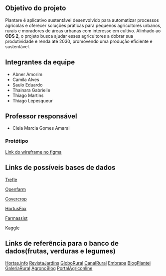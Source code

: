 ## Objetivo do projeto

Plantare é aplicativo sustentável desenvolvido para automatizar processos agrícolas e oferecer soluções práticas para pequenos agricultores urbanos, rurais e moradores de áreas urbanas com interesse em cultivo. Alinhado ao **ODS 2**, o projeto busca ajudar esses agricultores a dobrar sua produtividade e renda até 2030, promovendo uma produção eficiente e sustentável.

## Integrantes da equipe

* Abner Amorim
* Camila Alves
* Saulo Eduardo
* Thainara Gabrielle
* Thiago Martins
* Thiago Lepesqueur 

## Professor responsável 

* Cleia Marcia Gomes Amaral

### Protótipo 

[Link do wireframe no figma](https://www.figma.com/design/XWoEAcVqHS0cNm98Vy9Khd/PLANTARE?node-id=0-1&t=5tXYSJoJnnZqS4p9-1)


## Links de possíveis bases de dados

[Trefle](https://trefle.io/)

[Openfarm](https://openfarm.cc/en)

[Covercrop](https://sarep.ucdavis.edu/covercrop)

[HortusFox](https://github.com/danielbrendel/hortusfox-web)

[Farmassist](https://github.com/farmassistX/farmassist)

[Kaggle](https://www.kaggle.com/datasets/idhytm/dataset-frutas-legumes-e-verduras-pt-br/data?select=db-verduras.txt)

## Links de referência para o banco de dados(frutas, verduras e legumes)

[Hortas.info](https://hortas.info/)
[RevistaJardins](https://revistajardins.pt/plantas/horticolas/)
[GloboRural](https://globorural.globo.com/)
[CanalRural](https://www.canalrural.com.br/agricultura/hortifruti)
[Embrapa](https://www.embrapa.br/)
[BlogPlantei](https://blog.plantei.com.br/como-plantar-abacate/)
[GaleriaRural](https://galeriarural.com.br/)
[AgronoBlog](https://agronoblog.com/agricultura-pt)
[PortalAgriconline](https://agriconline.com.br/portal/)
